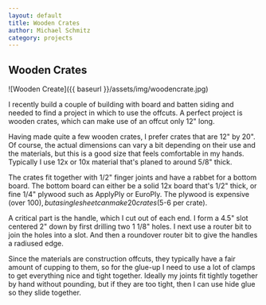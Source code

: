 ```yaml
---
layout: default
title: Wooden Crates
author: Michael Schmitz
category: projects
---
```


## Wooden Crates

![Wooden Create]({{ baseurl }}/assets/img/woodencrate.jpg)

I recently build a couple of building with board and batten siding and needed
to find a project in which to use the offcuts.  A perfect project is wooden
crates, which can make use of an offcut only 12" long.

Having made quite a few wooden crates, I prefer crates that are 12" by 20".  Of
course, the actual dimensions can vary a bit depending on their use and the
materials, but this is a good size that feels comfortable in my hands.
Typically I use 12x or 10x material that's planed to around 5/8" thick.

The crates fit together with 1/2" finger joints and have a rabbet for a bottom
board.  The bottom board can either be a solid 12x board that's 1/2" thick, or
fine 1/4" plywood such as ApplyPly or EuroPly.  The plywood is expensive (over
$100), but a single sheet can make 20 crates ($5-6 per crate).

A critical part is the handle, which I cut out of each end.  I form a 4.5" slot
centered 2" down by first drilling two 1 1/8" holes.  I next use a router bit
to join the holes into a slot.  And then a roundover router bit to give the
handles a radiused edge.

Since the materials are construction offcuts, they typically have a fair amount
of cupping to them, so for the glue-up I need to use a lot of clamps to get
everything nice and tight together.  Ideally my joints fit tightly together by
hand without pounding, but if they are too tight, then I can use hide glue so
they slide together.
